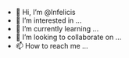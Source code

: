 - 👋 Hi, I’m @lnfelicis
- 👀 I’m interested in ...
- 🌱 I’m currently learning ...
- 💞️ I’m looking to collaborate on ...
- 📫 How to reach me ...

<!---
lnfelicis/lnfelicis is a ✨ special ✨ repository because its `README.md` (this file) appears on your GitHub profile.
You can click the Preview link to take a look at your changes.
--->
